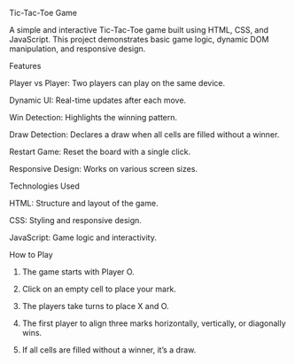 Tic-Tac-Toe Game

A simple and interactive Tic-Tac-Toe game built using HTML, CSS, and JavaScript. This project demonstrates basic game logic, dynamic DOM manipulation, and responsive design.

Features

Player vs Player: Two players can play on the same device.

Dynamic UI: Real-time updates after each move.

Win Detection: Highlights the winning pattern.

Draw Detection: Declares a draw when all cells are filled without a winner.

Restart Game: Reset the board with a single click.

Responsive Design: Works on various screen sizes.


Technologies Used

HTML: Structure and layout of the game.

CSS: Styling and responsive design.

JavaScript: Game logic and interactivity.


How to Play

1. The game starts with Player O.


2. Click on an empty cell to place your mark.


3. The players take turns to place X and O.


4. The first player to align three marks horizontally, vertically, or diagonally wins.


5. If all cells are filled without a winner, it’s a draw.
